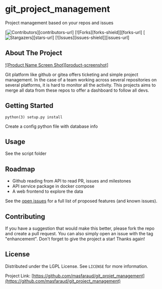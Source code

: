 # git_project_management
Project management based on your repos and issues

[![Contributors][contributors-shield]][contributors-url]
[![Forks][forks-shield]][forks-url]
[![Stargazers][stars-shield]][stars-url]
[![Issues][issues-shield]][issues-url]

## About The Project

[![Product Name Screen Shot][product-screenshot]](https://raw.githubusercontent.com/masfaraud/git_project_management/master/docs/images/stats.png)

Git platform like github or gitea offers ticketing and simple project management. In the case of a team working across several repositories on several platforms, it is hard to monitor all the activity.
This projects aims to merge all data from these repos to offer a dashboard to follow all devs.

## Getting Started

```
python(3) setup.py install
```

Create a config python file with database info

## Usage

See the script folder

## Roadmap

- Github reading from API to read PR, issues and milestones
- API service package in docker compose
- A web frontend to explore the data

See the [open issues](https://github.com/othneildrew/Best-README-Template/issues) for a full list of proposed features (and known issues).

## Contributing

If you have a suggestion that would make this better, please fork the repo and create a pull request. You can also simply open an issue with the tag "enhancement".
Don't forget to give the project a star! Thanks again!

## License

Distributed under the LGPL License. See `LICENSE` for more information.


Project Link: [https://github.com/masfaraud/git_projet_management](https://github.com/masfaraud/git_project_management)


[contributors-shield]: https://img.shields.io/github/contributors/masfaraud/git_project_management.svg?style=for-the-badge
[stars-shield]: https://img.shields.io/github/stars/masfaraud/git_project_management.svg
